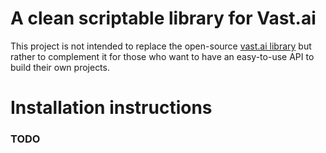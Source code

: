 # A clean scriptable library for Vast.ai
 
 This project is not intended to replace the open-source [vast.ai library](https://github.com/vast-ai/vast-python) but rather to complement it for those who want to have an easy-to-use API to build their own projects.


# Installation instructions
 ### TODO
